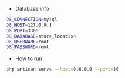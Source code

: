 * Database info

``` sh
DB_CONNECTION=mysql
DB_HOST=127.0.0.1
DB_PORT=3306
DB_DATABASE=store_location
DB_USERNAME=root
DB_PASSWORD=root
```

* How to run

``` sh
php artisan serve --host=0.0.0.0 --port=80

```
